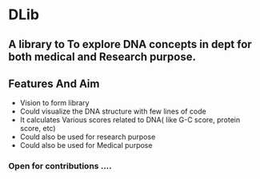 # DLib
## A library to To explore DNA concepts in dept for both medical and Research purpose.

## Features And Aim
- Vision to form library
- Could visualize the DNA structure with few lines of code
- It calculates Various scores related to DNA( like G-C score, protein score, etc)
- Could also be used for research purpose
- Could also be used for Medical purpose

### Open for contributions .... 
